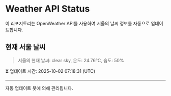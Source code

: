 
# Weather API Status

이 리포지토리는 OpenWeather API를 사용하여 서울의 날씨 정보를 자동으로 업데이트합니다.

## 현재 서울 날씨
> 서울의 현재 날씨: clear sky, 온도: 24.76°C, 습도: 50%

⏳ 업데이트 시간: 2025-10-02 07:18:31 (UTC)

---
자동 업데이트 봇에 의해 관리됩니다.

